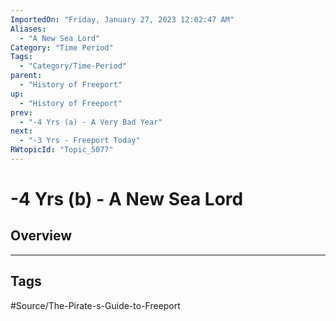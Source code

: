 ```yaml
---
ImportedOn: "Friday, January 27, 2023 12:02:47 AM"
Aliases:
  - "A New Sea Lord"
Category: "Time Period"
Tags:
  - "Category/Time-Period"
parent:
  - "History of Freeport"
up:
  - "History of Freeport"
prev:
  - "-4 Yrs (a) - A Very Bad Year"
next:
  - "-3 Yrs - Freeport Today"
RWtopicId: "Topic_5077"
---
```

# -4 Yrs (b) - A New Sea Lord
## Overview

---
## Tags
#Source/The-Pirate-s-Guide-to-Freeport

